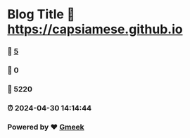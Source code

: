 # Blog Title :link: https://capsiamese.github.io 
### :page_facing_up: [5](https://capsiamese.github.io/tag.html) 
### :speech_balloon: 0 
### :hibiscus: 5220 
### :alarm_clock: 2024-04-30 14:14:44 
### Powered by :heart: [Gmeek](https://github.com/Meekdai/Gmeek)
